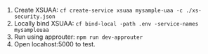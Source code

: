 1. Create XSUAA: `cf create-service xsuaa mysample-uaa -c ./xs-security.json`
2. Locally bind XSUAA: `cf bind-local -path .env -service-names mysampleuaa`
3. Run using approuter: `npm run dev-approuter`
4. Open locahost:5000 to test.